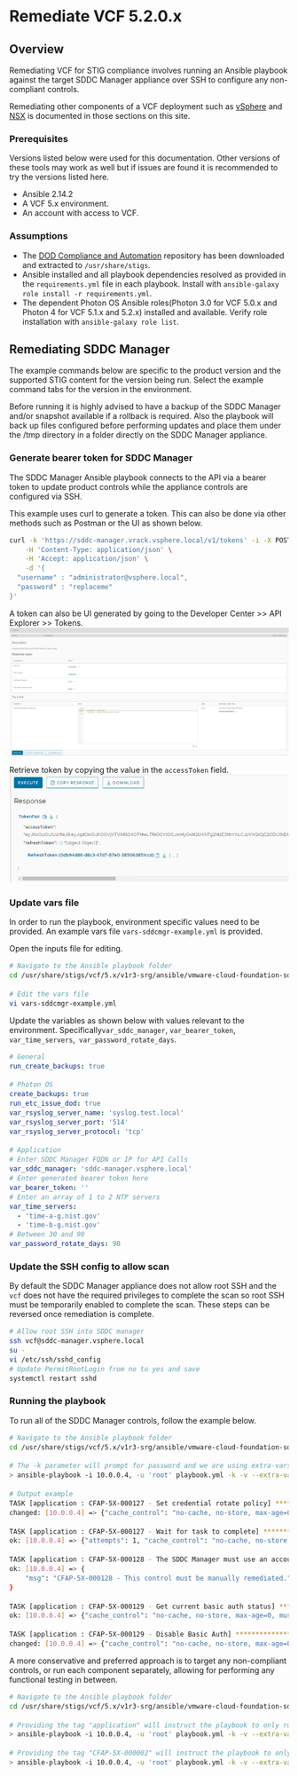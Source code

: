 # Remediate VCF 5.2.0.x

## Overview
Remediating VCF for STIG compliance involves running an Ansible playbook against the target SDDC Manager appliance over SSH to configure any non-compliant controls.    

Remediating other components of a VCF deployment such as [vSphere](../vSphere/) and [NSX](../NSX/) is documented in those sections on this site. 
### Prerequisites
Versions listed below were used for this documentation. Other versions of these tools may work as well but if issues are found it is recommended to try the versions listed here.  

* Ansible 2.14.2
* A VCF 5.x environment.
* An account with access to VCF.

### Assumptions
* The [DOD Compliance and Automation](https://github.com/vmware/dod-compliance-and-automation) repository has been downloaded and extracted to `/usr/share/stigs`.
* Ansible installed and all playbook dependencies resolved as provided in the `requirements.yml` file in each playbook. Install with `ansible-galaxy role install -r requirements.yml`.
* The dependent Photon OS Ansible roles(Photon 3.0 for VCF 5.0.x and Photon 4 for VCF 5.1.x and 5.2.x) installed and available.  Verify role installation with `ansible-galaxy role list`.

## Remediating SDDC Manager

The example commands below are specific to the product version and the supported STIG content for the version being run. Select the example command tabs for the version in the environment.

Before running it is highly advised to have a backup of the SDDC Manager and/or snapshot available if a rollback is required. Also the playbook will back up files configured before performing updates and place them under the /tmp directory in a folder directly on the SDDC Manager appliance.


### Generate bearer token for SDDC Manager
The SDDC Manager Ansible playbook connects to the API via a bearer token to update product controls while the appliance controls are configured via SSH.  

This example uses curl to generate a token. This can also be done via other methods such as Postman or the UI as shown below. 

```bash
curl -k 'https://sddc-manager.vrack.vsphere.local/v1/tokens' -i -X POST \
    -H 'Content-Type: application/json' \
    -H 'Accept: application/json' \
    -d '{
  "username" : "administrator@vsphere.local",
  "password" : "replaceme"
}'
```

A token can also be UI generated by going to the Developer Center >> API Explorer >> Tokens.  
![Token Generation](../../../../images/vcf5_generate_token.png)

Retrieve token by copying the value in the `accessToken` field.  
![Token Retrieval](../../../../images/vcf5_view_token.png)

### Update vars file
In order to run the playbook, environment specific values need to be provided. An example vars file `vars-sddcmgr-example.yml` is provided.  

Open the inputs file for editing.

```bash
# Navigate to the Ansible playbook folder
cd /usr/share/stigs/vcf/5.x/v1r3-srg/ansible/vmware-cloud-foundation-sddcmgr-5x-stig-ansible-hardening

# Edit the vars file
vi vars-sddcmgr-example.yml
```

Update the variables as shown below with values relevant to the environment. Specifically`var_sddc_manager`, `var_bearer_token`, `var_time_servers`,` var_password_rotate_days`.

```yml
# General
run_create_backups: true

# Photon OS
create_backups: true
run_etc_issue_dod: true
var_rsyslog_server_name: 'syslog.test.local'
var_rsyslog_server_port: '514'
var_rsyslog_server_protocol: 'tcp'

# Application
# Enter SDDC Manager FQDN or IP for API Calls
var_sddc_manager: 'sddc-manager.vsphere.local'
# Enter generated bearer token here
var_bearer_token: ''
# Enter an array of 1 to 2 NTP servers
var_time_servers:
  - 'time-a-g.nist.gov'
  - 'time-b-g.nist.gov'
# Between 30 and 90
var_password_rotate_days: 90
```

### Update the SSH config to allow scan
By default the SDDC Manager appliance does not allow root SSH and the `vcf` does not have the required privileges to complete the scan so root SSH must be temporarily enabled to complete the scan. These steps can be reversed once remediation is complete.  

```bash
# Allow root SSH into SDDC manager
ssh vcf@sddc-manager.vsphere.local
su -
vi /etc/ssh/sshd_config
# Update PermitRootLogin from no to yes and save
systemctl restart sshd
```

### Running the playbook
To run all of the SDDC Manager controls, follow the example below.

```bash
# Navigate to the Ansible playbook folder
cd /usr/share/stigs/vcf/5.x/v1r3-srg/ansible/vmware-cloud-foundation-sddcmgr-5x-stig-ansible-hardening

# The -k parameter will prompt for password and we are using extra-vars to specify a variable file for the playbook to use. Command assume it is being ran from the playbook folder.
> ansible-playbook -i 10.0.0.4, -u 'root' playbook.yml -k -v --extra-vars @vars-sddcmgr-example.yml

# Output example
TASK [application : CFAP-5X-000127 - Set credential rotate policy] ************************************************************************************************************************************************************************
changed: [10.0.0.4] => {"cache_control": "no-cache, no-store, max-age=0, must-revalidate", "changed": true, "connection": "close", "content_type": "application/json", "cookies": {}, "cookies_string": "", "date": "Thu, 01 Jun 2023 18:19:36 GMT", "elapsed": 0, "expires": "0", "json": {"id": "f0f9e481-9555-46ea-bbc0-76d144323fe6", "status": "IN_PROGRESS"}, "location": "https://sddc-manager.vrack.vsphere.local/v1/tasks/f0f9e481-9555-46ea-bbc0-76d144323fe6", "msg": "OK (unknown bytes)", "pragma": "no-cache", "redirected": false, "server": "nginx", "status": 202, "transfer_encoding": "chunked", "url": "https://sddc-manager.vrack.vsphere.local/v1/credentials", "x_content_type_options": "nosniff", "x_frame_options": "DENY", "x_xss_protection": "1; mode=block"}

TASK [application : CFAP-5X-000127 - Wait for task to complete] ***************************************************************************************************************************************************************************
ok: [10.0.0.4] => {"attempts": 1, "cache_control": "no-cache, no-store, max-age=0, must-revalidate", "changed": false, "connection": "close", "content_type": "application/json;charset=UTF-8", "cookies": {}, "cookies_string": "", "date": "Thu, 01 Jun 2023 18:19:37 GMT", "elapsed": 0, "expires": "0", "json": {"creationTimestamp": "2023-06-01T18:19:36.784Z", "errors": [], "id": "f0f9e481-9555-46ea-bbc0-76d144323fe6", "isCancellable": false, "name": "Credentials update auto rotate policy operation", "resolutionStatus": "UNRESOLVED", "status": "SUCCESSFUL", "subTasks": [{"completionTimestamp": "2023-06-01T18:19:36.784Z", "creationTimestamp": "2023-06-01T18:19:36.784Z", "description": "Prevalidation of password update auto rotate policy request", "name": "Password update auto rotate policy prevalidation", "status": "SUCCESSFUL"}], "type": "PASSWORD_AUTO_ROTATE_POLICY_UPDATE"}, "msg": "OK (unknown bytes)", "pragma": "no-cache", "redirected": false, "referrer_policy": "no-referrer", "server": "nginx", "status": 200, "strict_transport_security": "max-age=15768000", "transfer_encoding": "chunked", "url": "https://sddc-manager.vrack.vsphere.local/v1/tasks/f0f9e481-9555-46ea-bbc0-76d144323fe6", "x_content_type_options": "nosniff, nosniff", "x_frame_options": "DENY, SAMEORIGIN", "x_xss_protection": "1; mode=block"}

TASK [application : CFAP-5X-000128 - The SDDC Manager must use an account dedicated for downloading updates and patches.] *****************************************************************************************************************
ok: [10.0.0.4] => {
    "msg": "CFAP-5X-000128 - This control must be manually remediated."
}

TASK [application : CFAP-5X-000129 - Get current basic auth status] ***********************************************************************************************************************************************************************
ok: [10.0.0.4] => {"cache_control": "no-cache, no-store, max-age=0, must-revalidate", "changed": false, "connection": "close", "content_type": "application/json;charset=UTF-8", "cookies": {}, "cookies_string": "", "date": "Thu, 01 Jun 2023 18:19:39 GMT", "elapsed": 0, "expires": "0", "json": {"basicAuthDetails": {"status": "ENABLED", "username": "admin"}, "domain": {"id": "529797b0-1b5c-4f90-a956-44b2398edba9"}, "fqdn": "sddc-manager.vrack.vsphere.local", "id": "dd56c751-49b5-4a69-957c-009a7ea79147", "ipAddress": "10.0.0.4", "version": "5.0.0.0-21822418"}, "msg": "OK (unknown bytes)", "pragma": "no-cache", "redirected": false, "referrer_policy": "no-referrer", "server": "nginx", "status": 200, "strict_transport_security": "max-age=15768000", "transfer_encoding": "chunked", "url": "https://sddc-manager.vrack.vsphere.local/v1/sddc-manager", "x_content_type_options": "nosniff, nosniff", "x_frame_options": "DENY, SAMEORIGIN", "x_xss_protection": "1; mode=block"}

TASK [application : CFAP-5X-000129 - Disable Basic Auth] **********************************************************************************************************************************************************************************
changed: [10.0.0.4] => {"cache_control": "no-cache, no-store, max-age=0, must-revalidate", "changed": true, "connection": "close", "content_length": "0", "cookies": {}, "cookies_string": "", "date": "Thu, 01 Jun 2023 18:19:40 GMT", "elapsed": 0, "expires": "0", "msg": "OK (0 bytes)", "pragma": "no-cache", "redirected": false, "referrer_policy": "no-referrer", "server": "nginx", "status": 200, "strict_transport_security": "max-age=15768000", "url": "https://sddc-manager.vrack.vsphere.local/v1/sddc-manager", "x_content_type_options": "nosniff, nosniff", "x_frame_options": "DENY, SAMEORIGIN", "x_xss_protection": "1; mode=block"}
```

A more conservative and preferred approach is to target any non-compliant controls, or run each component separately, allowing for performing any functional testing in between.

```bash
# Navigate to the Ansible playbook folder
cd /usr/share/stigs/vcf/5.x/v1r3-srg/ansible/vmware-cloud-foundation-sddcmgr-5x-stig-ansible-hardening

# Providing the tag "application" will instruct the playbook to only run the application role. This tag can be seen in each roles task/main.yml file.
> ansible-playbook -i 10.0.0.4, -u 'root' playbook.yml -k -v --extra-vars @vars-sddcmgr-example.yml --tags application

# Providing the tag "CFAP-5X-000002" will instruct the playbook to only run task tagged with the STIG ID of CFAP-5X-000002.
> ansible-playbook -i 10.0.0.4, -u 'root' playbook.yml -k -v --extra-vars @vars-sddcmgr-example.yml --tags CFAP-5X-000002
```
